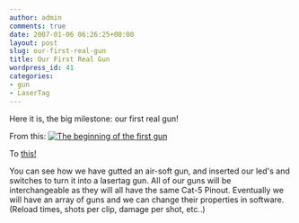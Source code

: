 ```yaml
---
author: admin
comments: true
date: 2007-01-06 06:26:25+00:00
layout: post
slug: our-first-real-gun
title: Our First Real Gun
wordpress_id: 41
categories:
- gun
- LaserTag
---
```


Here it is, the big milestone: our first real gun!

From this:
[![The beginning of the first gun](/uploads/dcam0069.thumbnail.JPG)](/uploads/dcam0069.JPG)

To [this!](https://xkyle.com/video/gun.mov)

You can see how we have gutted an air-soft gun, and inserted our led's and switches to turn it into a lasertag gun. All of our guns will be interchangeable as they will all have the same Cat-5 Pinout. Eventually we will have an array of guns and we can change their properties in software. (Reload times, shots per clip, damage per shot, etc..)
